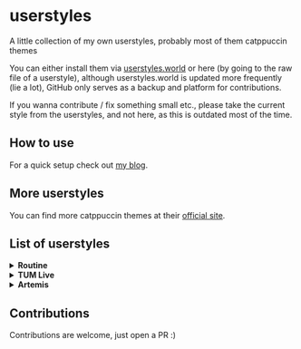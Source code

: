 # userstyles
A little collection of my own userstyles, probably most of them catppuccin themes

You can either install them via [userstyles.world](https://userstyles.world/user/kurtschambach) or here (by going to the raw file of a userstyle), 
although userstyles.world is updated more frequently (lie a lot), GitHub only serves as a backup and platform for contributions.

If you wanna contribute / fix something small etc., please take the current style from the userstyles, and not here, as this is outdated most of the time.

## How to use

For a quick setup check out [my blog](https://a3chron.vercel.app/blog/userstyles#how-to-use).

## More userstyles

You can find more catppuccin themes at their [official site](https://github.com/catppuccin/userstyles).

## List of userstyles

<details>
  <summary><strong>Routine</strong></summary>
  <p>
    <a href="https://routine.co">routine.co</a><br />
    You'll have to enable dark mode in the settings for this to look good.
  </p>

  
  [![Install](https://img.shields.io/badge/Install-Stylus-cba6f7?style=for-the-badge&labelColor=363a4f)](https://userstyles.world/api/style/22377.user.css)
</details>

<details>
  <summary><strong>TUM Live</strong></summary>
  <p><a href="https://tum.live/">TUM Live</a></p>

  
  [![Install](https://img.shields.io/badge/Install-Stylus-cba6f7?style=for-the-badge&labelColor=363a4f)](https://userstyles.world/api/style/22381.user.css)
</details>

<details>
  <summary><strong>Artemis</strong></summary>
  <p><a href="https://artemis.tum.de/">Artemis</a></p>

  
  [![Install](https://img.shields.io/badge/Install-Stylus-cba6f7?style=for-the-badge&labelColor=363a4f)](https://userstyles.world/api/style/22425.user.css)
</details>

## Contributions

Contributions are welcome, just open a PR :)
